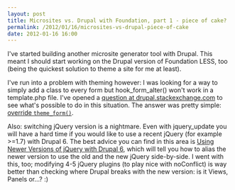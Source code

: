 ```yaml
---
layout: post
title: Microsites vs. Drupal with Foundation, part 1 - piece of cake?
permalink: /2012/01/16/microsites-vs-drupal-piece-of-cake
date: 2012-01-16 16:00
---
```


I've started building another microsite generator tool with Drupal. This meant I should start working on the Drupal version of Foundation LESS, too (being the quickest solution to theme a site for me at least).

I've run into a problem with theming however: I was looking for a way to simply add a class to every form but hook_form_alter() won't work in a template.php file. I've opened a [question at drupal.stackexchange.com](http://drupal.stackexchange.com/questions/19846/adding-a-css-class-to-every-form-in-drupal-6-in-a-theme) to see what's possible to do in this situation. The answer was pretty simple: [override ```theme_form()```](http://api.drupal.org/api/drupal/includes--form.inc/function/theme_form/6).

Also: switching jQuery version is a nightmare. Even with jquery_update you will have a hard time if you would like to use a recent jQuery (for example >=1.7) with Drupal 6. The best advice you can find in this area is [Using Newer Versions of jQuery with Drupal 6](http://drupal.org/node/1058168), which will tell you how to alias the newer version to use the old and the new jQuery side-by-side. I went with this, too; modifying 4-5 jQuery plugins (to play nice with noConflict) is way better than checking where Drupal breaks with the new version: is it Views, Panels or...? :)

